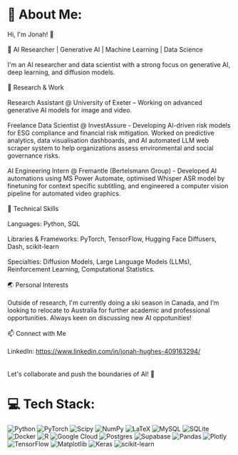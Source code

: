 # 💫 About Me:
Hi, I'm Jonah! 👋<br><br>🚀 AI Researcher | Generative AI | Machine Learning | Data Science<br><br>I'm an AI researcher and data scientist with a strong focus on generative AI, deep learning, and diffusion models.<br><br>🧠 Research & Work<br><br>Research Assistant @ University of Exeter – Working on advanced generative AI models for image and video.<br><br>Freelance Data Scientist @ InvestAssure - Developing AI-driven risk models for ESG compliance and financial risk mitigation. Worked on predictive analytics, data visualisation dashboards, and AI automated LLM web scraper system to help organizations assess environmental and social governance risks.<br><br>AI Engineering Intern @ Fremantle (Bertelsmann Group) - Developed AI automations using MS Power Automate, optimised Whisper ASR model by finetuning for context specific subtitling, and engineered a computer vision pipeline for automated video graphics.<br><br>🔧 Technical Skills<br><br>Languages: Python, SQL<br><br>Libraries & Frameworks: PyTorch, TensorFlow, Hugging Face Diffusers, Dash, scikit-learn<br><br>Specialties: Diffusion Models, Large Language Models (LLMs), Reinforcement Learning, Computational Statistics.<br><br>🌏 Personal Interests<br><br>Outside of research, I'm currently doing a ski season in Canada, and I’m looking to relocate to Australia for further academic and professional opportunities. Always keen on discussing new AI oppotunities!<br><br>📫 Connect with Me<br><br>LinkedIn: https://www.linkedin.com/in/jonah-hughes-409163294/<br><br><br>Let's collaborate and push the boundaries of AI! 🚀


# 💻 Tech Stack:
![Python](https://img.shields.io/badge/python-3670A0?style=for-the-badge&logo=python&logoColor=ffdd54) ![PyTorch](https://img.shields.io/badge/PyTorch-%23EE4C2C.svg?style=for-the-badge&logo=PyTorch&logoColor=white) ![Scipy](https://img.shields.io/badge/SciPy-%230C55A5.svg?style=for-the-badge&logo=scipy&logoColor=%white) ![NumPy](https://img.shields.io/badge/numpy-%23013243.svg?style=for-the-badge&logo=numpy&logoColor=white) ![LaTeX](https://img.shields.io/badge/latex-%23008080.svg?style=for-the-badge&logo=latex&logoColor=white) ![MySQL](https://img.shields.io/badge/mysql-4479A1.svg?style=for-the-badge&logo=mysql&logoColor=white) ![SQLite](https://img.shields.io/badge/sqlite-%2307405e.svg?style=for-the-badge&logo=sqlite&logoColor=white) ![Docker](https://img.shields.io/badge/docker-%230db7ed.svg?style=for-the-badge&logo=docker&logoColor=white) ![R](https://img.shields.io/badge/r-%23276DC3.svg?style=for-the-badge&logo=r&logoColor=white) ![Google Cloud](https://img.shields.io/badge/GoogleCloud-%234285F4.svg?style=for-the-badge&logo=google-cloud&logoColor=white) ![Postgres](https://img.shields.io/badge/postgres-%23316192.svg?style=for-the-badge&logo=postgresql&logoColor=white) ![Supabase](https://img.shields.io/badge/Supabase-3ECF8E?style=for-the-badge&logo=supabase&logoColor=white) ![Pandas](https://img.shields.io/badge/pandas-%23150458.svg?style=for-the-badge&logo=pandas&logoColor=white) ![Plotly](https://img.shields.io/badge/Plotly-%233F4F75.svg?style=for-the-badge&logo=plotly&logoColor=white) ![TensorFlow](https://img.shields.io/badge/TensorFlow-%23FF6F00.svg?style=for-the-badge&logo=TensorFlow&logoColor=white) ![Matplotlib](https://img.shields.io/badge/Matplotlib-%23ffffff.svg?style=for-the-badge&logo=Matplotlib&logoColor=black) ![Keras](https://img.shields.io/badge/Keras-%23D00000.svg?style=for-the-badge&logo=Keras&logoColor=white) ![scikit-learn](https://img.shields.io/badge/scikit--learn-%23F7931E.svg?style=for-the-badge&logo=scikit-learn&logoColor=white)
